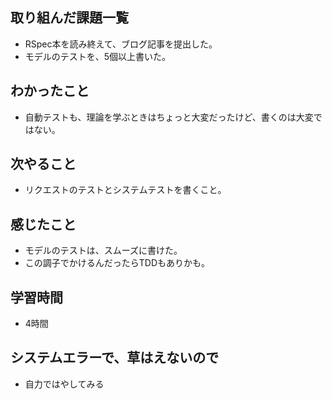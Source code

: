 ## 取り組んだ課題一覧
- RSpec本を読み終えて、ブログ記事を提出した。
- モデルのテストを、5個以上書いた。

## わかったこと
- 自動テストも、理論を学ぶときはちょっと大変だったけど、書くのは大変ではない。

## 次やること
- リクエストのテストとシステムテストを書くこと。

## 感じたこと
- モデルのテストは、スムーズに書けた。
- この調子でかけるんだったらTDDもありかも。

## 学習時間
- 4時間

## システムエラーで、草はえないので
- 自力ではやしてみる